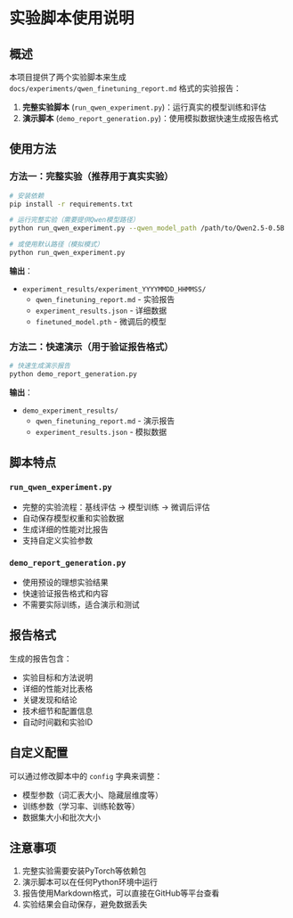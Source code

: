 # 实验脚本使用说明

## 概述

本项目提供了两个实验脚本来生成 `docs/experiments/qwen_finetuning_report.md` 格式的实验报告：

1. **完整实验脚本** (`run_qwen_experiment.py`)：运行真实的模型训练和评估
2. **演示脚本** (`demo_report_generation.py`)：使用模拟数据快速生成报告格式

## 使用方法

### 方法一：完整实验（推荐用于真实实验）

```bash
# 安装依赖
pip install -r requirements.txt

# 运行完整实验（需要提供Qwen模型路径）
python run_qwen_experiment.py --qwen_model_path /path/to/Qwen2.5-0.5B

# 或使用默认路径（模拟模式）
python run_qwen_experiment.py
```

**输出**：
- `experiment_results/experiment_YYYYMMDD_HHMMSS/`
  - `qwen_finetuning_report.md` - 实验报告
  - `experiment_results.json` - 详细数据
  - `finetuned_model.pth` - 微调后的模型

### 方法二：快速演示（用于验证报告格式）

```bash
# 快速生成演示报告
python demo_report_generation.py
```

**输出**：
- `demo_experiment_results/`
  - `qwen_finetuning_report.md` - 演示报告
  - `experiment_results.json` - 模拟数据

## 脚本特点

### `run_qwen_experiment.py`
- 完整的实验流程：基线评估 → 模型训练 → 微调后评估
- 自动保存模型权重和实验数据
- 生成详细的性能对比报告
- 支持自定义实验参数

### `demo_report_generation.py`
- 使用预设的理想实验结果
- 快速验证报告格式和内容
- 不需要实际训练，适合演示和测试

## 报告格式

生成的报告包含：
- 实验目标和方法说明
- 详细的性能对比表格
- 关键发现和结论
- 技术细节和配置信息
- 自动时间戳和实验ID

## 自定义配置

可以通过修改脚本中的 `config` 字典来调整：
- 模型参数（词汇表大小、隐藏层维度等）
- 训练参数（学习率、训练轮数等）
- 数据集大小和批次大小

## 注意事项

1. 完整实验需要安装PyTorch等依赖包
2. 演示脚本可以在任何Python环境中运行
3. 报告使用Markdown格式，可以直接在GitHub等平台查看
4. 实验结果会自动保存，避免数据丢失

